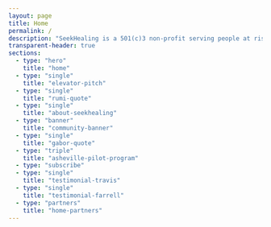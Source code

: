 ```yaml
---
layout: page
title: Home
permalink: /
description: "SeekHealing is a 501(c)3 non-profit serving people at risk for overdose. We provide free support services to anyone at any stage in the addiction healing process."
transparent-header: true
sections:
  - type: "hero"
    title: "home"
  - type: "single"
    title: "elevator-pitch"
  - type: "single"
    title: "rumi-quote"
  - type: "single"
    title: "about-seekhealing"
  - type: "banner"
    title: "community-banner"
  - type: "single"
    title: "gabor-quote"
  - type: "triple"
    title: "asheville-pilot-program"
  - type: "subscribe"
  - type: "single"
    title: "testimonial-travis"
  - type: "single"
    title: "testimonial-farrell"
  - type: "partners"
    title: "home-partners"
---
```

